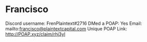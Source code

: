 # Francisco

Discord username: FrenPlaintext#2716
DMed a POAP: Yes
Email: mailto:francisco@plaintextcapital.com
Unique POAP Link: 
http://POAP.xyz/claim/rhj3yl